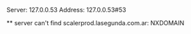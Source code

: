 Server:		127.0.0.53
Address:	127.0.0.53#53

** server can't find scalerprod.lasegunda.com.ar: NXDOMAIN

